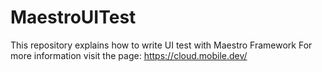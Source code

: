 # MaestroUITest
This repository explains how to write UI test with Maestro Framework
For more information visit the page: https://cloud.mobile.dev/
